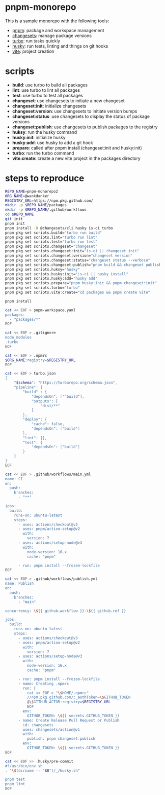 # pnpm-monorepo

This is a sample monorepo with the following tools:

- [pnpm][1]: package and workspace management
- [changesets][2]: manage package versions
- [turbo][3]: run tasks quickly
- [husky][4]: run tests, linting and things on git hooks
- [vite][5]: project creation

# scripts

- **build**: use turbo to build all packages
- **lint**: use turbo to lint all packages
- **test**: use turbo to test all packages
- **changeset**: use changesets to initiate a new changeset
- **changeset:init**: initialize changesets
- **changeset:version**: use changesets to initiate version bumps
- **changeset:status**: use changesets to display the status of package versions
- **changeset:publish**: use changesets to publish packages to the registry
- **huksy**: run the husky command
- **husky:init**: initialize husky
- **husky:add**: use husky to add a git hook
- **prepare**: called after pnpm install (changeset:init and husky:init)
- **turbo**: run the turbo command
- **vite:create**: create a new vite project in the packages directory

# steps to reproduce

```sh
REPO_NAME=pnpm-monorepo2
ORG_NAME=@wankdanker
REGISTRY_URL=https://npm.pkg.github.com/
mkdir -p $REPO_NAME/packages
mkdir -p $REPO_NAME/.github/workflows
cd $REPO_NAME
git init
pnpm init
pnpm install -D @changesets/cli husky is-ci turbo
pnpm pkg set scripts.build="turbo run build"
pnpm pkg set scripts.lint="turbo run lint"
pnpm pkg set scripts.test="turbo run test"
pnpm pkg set scripts.changeset="changeset"
pnpm pkg set scripts.changeset:init="is-ci || changeset init"
pnpm pkg set scripts.changeset:version="changeset version"
pnpm pkg set scripts.changeset:status="changeset status --verbose"
pnpm pkg set scripts.changeset:publish="pnpm build && changeset publish"
pnpm pkg set scripts.huksy="husky"
pnpm pkg set scripts.husky:init="is-ci || husky install"
pnpm pkg set scripts.husky:add="husky add"
pnpm pkg set scripts.prepare="pnpm husky:init && pnpm changeset:init"
pnpm pkg set scripts.turbo="turbo"
pnpm pkg set scripts.vite:create="cd packages && pnpm create vite"

pnpm install

cat << EOF > pnpm-workspace.yaml
packages:
  - "packages/*"
EOF

cat << EOF > .gitignore
node_modules
.turbo
EOF

cat << EOF > .npmrc
$ORG_NAME:registry=$REGISTRY_URL
EOF

cat << EOF > turbo.json
{
    "$schema": "https://turborepo.org/schema.json",
    "pipeline": {
        "build" : {
            "dependsOn": ["^build"],
            "outputs": [
                "dist/**"
            ] 
        },
        "deploy": {
            "cache": false,
            "dependsOn": ["build"]
        },
        "lint": {},
        "test": {
            "dependsOn": ["build"]
        }
    }
}
EOF

cat << EOF > .github/workflows/main.yml
name: CI
on:
  push:
    branches:
      - "**"

jobs:
  build:
    runs-on: ubuntu-latest
    steps:
      - uses: actions/checkout@v3
      - uses: pnpm/action-setup@v2
        with:
          version: 7
      - uses: actions/setup-node@v3
        with:
          node-version: 16.x
          cache: "pnpm"

      - run: pnpm install --frozen-lockfile
EOF

cat << EOF > .github/workflows/publish.yml
name: Publish
on:
  push:
    branches:
      - "main"

concurrency: \${{ github.workflow }}-\${{ github.ref }}

jobs:
  build:
    runs-on: ubuntu-latest
    steps:
      - uses: actions/checkout@v3
      - uses: pnpm/action-setup@v2
        with:
          version: 7
      - uses: actions/setup-node@v3
        with:
          node-version: 16.x
          cache: "pnpm"

      - run: pnpm install --frozen-lockfile
      - name: Creating .npmrc
        run: |
          cat << EOF > "\$HOME/.npmrc"
          //npm.pkg.github.com/:_authToken=\$GITHUB_TOKEN
          @\$GITHUB_ACTOR:registry=$REGISTRY_URL
          EOF
        env:
          GITHUB_TOKEN: \${{ secrets.GITHUB_TOKEN }}
      - name: Create Release Pull Request or Publish
        id: changesets
        uses: changesets/action@v1
        with:
          publish: pnpm changeset:publish
        env:
          GITHUB_TOKEN: \${{ secrets.GITHUB_TOKEN }}
EOF

cat << EOF >> .husky/pre-commit
#!/usr/bin/env sh
. "\$(dirname -- "$0")/_/husky.sh"

pnpm test
pnpm lint
EOF
```

[1]: https://pnpm.io/
[2]: https://github.com/changesets/changesets
[3]: https://turbo.build/
[4]: https://typicode.github.io/husky/#/
[5]: https://vitejs.dev/
